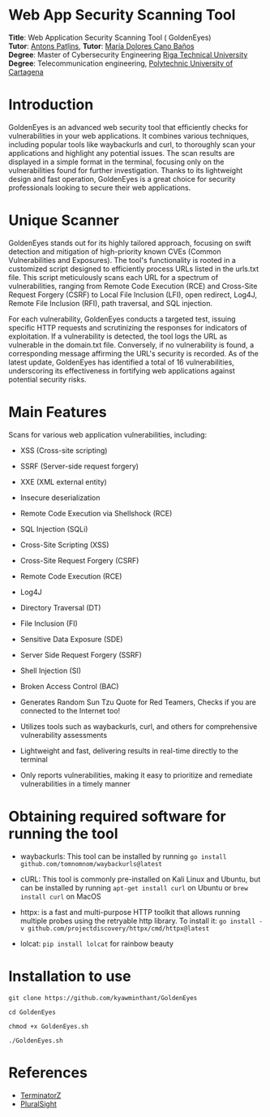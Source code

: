 # Web App Security Scanning Tool
**Title**: Web Application Security Scanning Tool ( GoldenEyes) <br>
**Tutor**: [Antons Patļins](https://ortus.rtu.lv/science/en/experts/5551), **Tutor**: [María Dolores Cano Baños](https://personas.upct.es/en/profile/mdolores.cano) <br>
**Degree**: Master of Cybersecurity Engineering [Riga Technical University](https://www.rtu.lv/en) <br>
**Degree**: Telecommunication engineering, [Polytechnic University of Cartagena](https://www.upct.es/) 

# Introduction
GoldenEyes is an advanced web security tool that efficiently checks for vulnerabilities in your web applications. It combines various techniques, including popular tools like waybackurls and curl, to thoroughly scan your applications and highlight any potential issues. The scan results are displayed in a simple format in the terminal, focusing only on the vulnerabilities found for further investigation. Thanks to its lightweight design and fast operation, GoldenEyes is a great choice for security professionals looking to secure their web applications.

# Unique Scanner
GoldenEyes stands out for its highly tailored approach, focusing on swift detection and mitigation of high-priority known CVEs (Common Vulnerabilities and Exposures). The tool's functionality is rooted in a customized script designed to efficiently process URLs listed in the urls.txt file. This script meticulously scans each URL for a spectrum of vulnerabilities, ranging from Remote Code Execution (RCE) and Cross-Site Request Forgery (CSRF) to Local File Inclusion (LFI), open redirect, Log4J, Remote File Inclusion (RFI), path traversal, and SQL injection. 

For each vulnerability, GoldenEyes conducts a targeted test, issuing specific HTTP requests and scrutinizing the responses for indicators of exploitation. If a vulnerability is detected, the tool logs the URL as vulnerable in the domain.txt file. Conversely, if no vulnerability is found, a corresponding message affirming the URL's security is recorded. As of the latest update, GoldenEyes has identified a total of 16 vulnerabilities, underscoring its effectiveness in fortifying web applications against potential security risks.

# Main Features
Scans for various web application vulnerabilities, including:

- XSS (Cross-site scripting)

- SSRF (Server-side request forgery)

- XXE (XML external entity)

- Insecure deserialization

- Remote Code Execution via Shellshock (RCE)

- SQL Injection (SQLi)

- Cross-Site Scripting (XSS)

- Cross-Site Request Forgery (CSRF)

- Remote Code Execution (RCE)

- Log4J

- Directory Traversal (DT)

- File Inclusion (FI)

- Sensitive Data Exposure (SDE)

- Server Side Request Forgery (SSRF)

- Shell Injection (SI)

- Broken Access Control (BAC)

- Generates Random Sun Tzu Quote for Red Teamers, Checks if you are connected to the Internet too!

- Utilizes tools such as waybackurls, curl, and others for comprehensive vulnerability assessments
  
- Lightweight and fast, delivering results in real-time directly to the terminal

- Only reports vulnerabilities, making it easy to prioritize and remediate vulnerabilities in a timely manner


# Obtaining required software for running the tool
- waybackurls: This tool can be installed by running `go install github.com/tomnomnom/waybackurls@latest`

- cURL: This tool is commonly pre-installed on Kali Linux and Ubuntu, but can be installed by running `apt-get install curl` on Ubuntu or `brew install curl` on MacOS

- httpx: is a fast and multi-purpose HTTP toolkit that allows running multiple probes using the retryable http library. To install it: `go install -v github.com/projectdiscovery/httpx/cmd/httpx@latest`

- lolcat: `pip install lolcat` for rainbow beauty

# Installation to use
`git clone https://github.com/kyawminthant/GoldenEyes`

`cd GoldenEyes`

`chmod +x GoldenEyes.sh`

`./GoldenEyes.sh`

# References

- [TerminatorZ](https://github.com/blackhatethicalhacking/TerminatorZ)
- [PluralSight](https://www.pluralsight.com/cloud-guru/labs/aws/write-an-automated-script-to-perform-a-vulnerability-scan-and-log-the-results)
